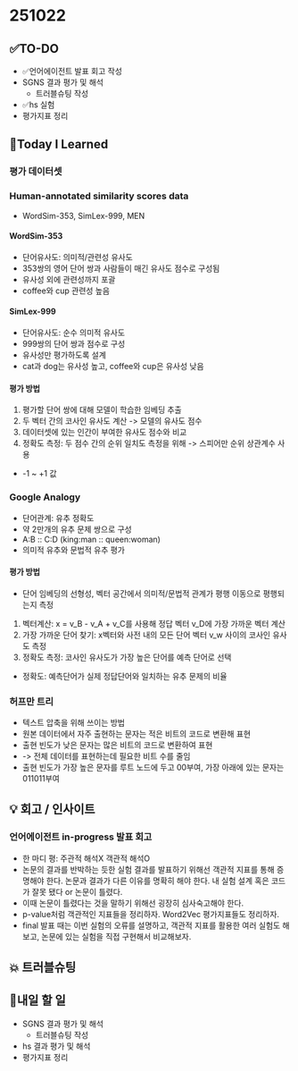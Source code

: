 # 251022
## ✅TO-DO
- ✅언어에이전트 발표 회고 작성 
- SGNS 결과 평가 및 해석
    - 트러블슈팅 작성 
- ✅hs 실험 
- 평가지표 정리 

## 📌Today I Learned
### 평가 데이터셋
### Human-annotated similarity scores data
- WordSim-353, SimLex-999, MEN
#### WordSim-353
- 단어유사도: 의미적/관련성 유사도
- 353쌍의 영어 단어 쌍과 사람들이 매긴 유사도 점수로 구성됨
- 유사성 외에 관련성까지 포괄
- coffee와 cup 관련성 높음
#### SimLex-999
- 단어유사도: 순수 의미적 유사도
- 999쌍의 단어 쌍과 점수로 구성
- 유사성만 평가하도록 설계
- cat과 dog는 유사성 높고, coffee와 cup은 유사성 낮음
#### 평가 방법
1.  평가할 단어 쌍에 대해 모델이 학습한 임베딩 추출
2. 두 벡터 간의 코사인 유사도 계산 -> 모델의 유사도 점수
3. 데이터셋에 있는 인간이 부여한 유사도 점수와 비교
4. 정확도 측정: 두 점수 간의 순위 일치도 측정을 위해 -> 스피어만 순위 상관계수 사용
- -1 ~ +1 값

### Google Analogy
- 단어관계: 유추 정확도
- 약 2만개의 유추 문제 쌍으로 구성
- A:B :: C:D (king:man :: queen:woman)
- 의미적 유추와 문법적 유추 평가
#### 평가 방법
- 단어 임베딩의 선형성, 벡터 공간에서 의미적/문법적 관계가 평행 이동으로 평행되는지 측정
1. 벡터계산: x = v_B - v_A + v_C를 사용해 정답 벡터 v_D에 가장 가까운 벡터 계산
2. 가장 가까운 단어 찾기: x벡터와 사전 내의 모든 단어 벡터 v_w 사이의 코사인 유사도 측정
3. 정확도 측정: 코사인 유사도가 가장 높은 단어를 예측 단어로 선택
- 정확도: 예측단어가 실제 정답단어와 일치하는 유추 문제의 비율 

### 허프만 트리
- 텍스트 압축을 위해 쓰이는 방법
- 원본 데이터에서 자주 출현하는 문자는 적은 비트의 코드로 변환해 표현
- 출현 빈도가 낮은 문자는 많은 비트의 코드로 변환하여 표현
- -> 전체 데이터를 표현하는데 필요한 비트 수를 줄임
- 출현 빈도가 가장 높은 문자를 루트 노드에 두고 00부여, 가장 아래에 있는 문자는 011011부여 

## 💡 회고 / 인사이트
### 언어에이전트 in-progress 발표 회고
- 한 마디 평: 주관적 해석X 객관적 해석O 
- 논문의 결과를 반박하는 듯한 실험 결과를 발표하기 위해선 객관적 지표를 통해 증명해야 한다. 논문과 결과가 다른 이유를 명확히 해야 한다. 내 실험 설계 혹은 코드가 잘못 됐다 or 논문이 틀렸다.
- 이때 논문이 틀렸다는 것을 말하기 위해선 굉장히 심사숙고해야 한다. 
- p-value처럼 객관적인 지표들을 정리하자. Word2Vec 평가지표들도 정리하자.
- final 발표 때는 이번 실험의 오류를 설명하고, 객관적 지표를 활용한 여러 실험도 해보고, 논문에 있는 실험을 직접 구현해서 비교해보자.

## 💥 트러블슈팅

## 🍩내일 할 일 
- SGNS 결과 평가 및 해석
    - 트러블슈팅 작성 
- hs 결과 평가 및 해석 
- 평가지표 정리 